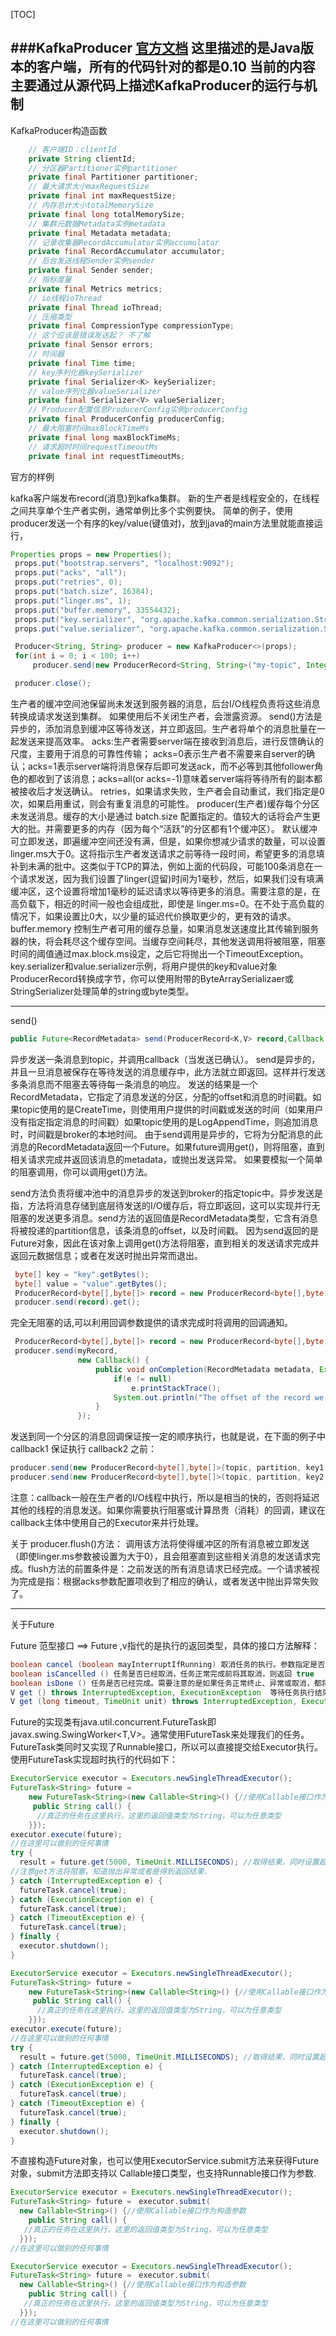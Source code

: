  [TOC]

###KafkaProducer
[官方文档](http://kafka.apache.org/0110/javadoc/index.html?org/apache/kafka/clients/producer/KafkaProducer.html)
这里描述的是Java版本的客户端，所有的代码针对的都是0.10
**当前的内容主要通过从源代码上描述KafkaProducer的运行与机制**
---

KafkaProducer构造函数

```java
    // 客户端ID：clientId
    private String clientId;
    // 分区器Partitioner实例partitioner
    private final Partitioner partitioner;
    // 最大请求大小maxRequestSize
    private final int maxRequestSize;
    // 内存总计大小totalMemorySize
    private final long totalMemorySize;
    // 集群元数据Metadata实例metadata
    private final Metadata metadata;
    // 记录收集器RecordAccumulator实例accumulator
    private final RecordAccumulator accumulator;
    // 后台发送线程Sender实例sender
    private final Sender sender;
    // 指标度量
    private final Metrics metrics;
    // io线程ioThread
    private final Thread ioThread;
    // 压缩类型
    private final CompressionType compressionType;
    // 这个应该是错误发送起？ 不了解
    private final Sensor errors;
    // 时间器
    private final Time time;
    // key序列化器keySerializer
    private final Serializer<K> keySerializer;
    // value序列化器valueSerializer
    private final Serializer<V> valueSerializer;
    // Producer配置信息ProducerConfig实例producerConfig
    private final ProducerConfig producerConfig;
    // 最大阻塞时间maxBlockTimeMs
    private final long maxBlockTimeMs;
    // 请求超时时间requestTimeoutMs
    private final int requestTimeoutMs;
```




官方的样例

kafka客户端发布record(消息)到kafka集群。
新的生产者是线程安全的，在线程之间共享单个生产者实例，通常单例比多个实例要快。
简单的例子，使用producer发送一个有序的key/value(键值对)，放到java的main方法里就能直接运行，
```java
Properties props = new Properties();
 props.put("bootstrap.servers", "localhost:9092");
 props.put("acks", "all");
 props.put("retries", 0);
 props.put("batch.size", 16384);
 props.put("linger.ms", 1);
 props.put("buffer.memory", 33554432);
 props.put("key.serializer", "org.apache.kafka.common.serialization.StringSerializer");
 props.put("value.serializer", "org.apache.kafka.common.serialization.StringSerializer");

 Producer<String, String> producer = new KafkaProducer<>(props);
 for(int i = 0; i < 100; i++)
     producer.send(new ProducerRecord<String, String>("my-topic", Integer.toString(i), Integer.toString(i)));

 producer.close();
```
生产者的缓冲空间池保留尚未发送到服务器的消息，后台I/O线程负责将这些消息转换成请求发送到集群。
如果使用后不关闭生产者，会泄露资源。
send()方法是异步的，添加消息到缓冲区等待发送，并立即返回。生产者将单个的消息批量在一起发送来提高效率。
acks:生产者需要server端在接收到消息后，进行反馈确认的尺度，主要用于消息的可靠性传输；
acks=0表示生产者不需要来自server的确认；acks=1表示server端将消息保存后即可发送ack，而不必等到其他follower角色的都收到了该消息；acks=all(or acks=-1)意味着server端将等待所有的副本都被接收后才发送确认。
retries，如果请求失败，生产者会自动重试，我们指定是0次，如果启用重试，则会有重复消息的可能性。
producer(生产者)缓存每个分区未发送消息。缓存的大小是通过 batch.size 配置指定的。值较大的话将会产生更大的批。并需要更多的内存（因为每个“活跃”的分区都有1个缓冲区）。
默认缓冲可立即发送，即遍缓冲空间还没有满，但是，如果你想减少请求的数量，可以设置linger.ms大于0。这将指示生产者发送请求之前等待一段时间，希望更多的消息填补到未满的批中。这类似于TCP的算法，例如上面的代码段，可能100条消息在一个请求发送，因为我们设置了linger(逗留)时间为1毫秒，然后，如果我们没有填满缓冲区，这个设置将增加1毫秒的延迟请求以等待更多的消息。需要注意的是，在高负载下，相近的时间一般也会组成批，即使是 linger.ms=0。在不处于高负载的情况下，如果设置比0大，以少量的延迟代价换取更少的，更有效的请求。
buffer.memory 控制生产者可用的缓存总量，如果消息发送速度比其传输到服务器的快，将会耗尽这个缓存空间。当缓存空间耗尽，其他发送调用将被阻塞，阻塞时间的阈值通过max.block.ms设定，之后它将抛出一个TimeoutException。
key.serializer和value.serializer示例，将用户提供的key和value对象ProducerRecord转换成字节，你可以使用附带的ByteArraySerializaer或StringSerializer处理简单的string或byte类型。

---



send()
```java
public Future<RecordMetadata> send(ProducerRecord<K,V> record,Callback callback)
```
异步发送一条消息到topic，并调用callback（当发送已确认）。
send是异步的，并且一旦消息被保存在等待发送的消息缓存中，此方法就立即返回。这样并行发送多条消息而不阻塞去等待每一条消息的响应。
发送的结果是一个RecordMetadata，它指定了消息发送的分区，分配的offset和消息的时间戳。如果topic使用的是CreateTime，则使用用户提供的时间戳或发送的时间（如果用户没有指定指定消息的时间戳）如果topic使用的是LogAppendTime，则追加消息时，时间戳是broker的本地时间。
由于send调用是异步的，它将为分配消息的此消息的RecordMetadata返回一个Future。如果future调用get()，则将阻塞，直到相关请求完成并返回该消息的metadata，或抛出发送异常。
如果要模拟一个简单的阻塞调用，你可以调用get()方法。


send方法负责将缓冲池中的消息异步的发送到broker的指定topic中。异步发送是指，方法将消息存储到底层待发送的I/O缓存后，将立即返回，这可以实现并行无阻塞的发送更多消息。send方法的返回值是RecordMetadata类型，它含有消息将被投递的partition信息，该条消息的offset，以及时间戳。 
因为send返回的是Future对象，因此在该对象上调用get()方法将阻塞，直到相关的发送请求完成并返回元数据信息；或者在发送时抛出异常而退出。
```java
 byte[] key = "key".getBytes();
 byte[] value = "value".getBytes();
 ProducerRecord<byte[],byte[]> record = new ProducerRecord<byte[],byte[]>("my-topic", key, value)
 producer.send(record).get();
```
完全无阻塞的话,可以利用回调参数提供的请求完成时将调用的回调通知。
```java
 ProducerRecord<byte[],byte[]> record = new ProducerRecord<byte[],byte[]>("the-topic", key, value);
 producer.send(myRecord,
               new Callback() {
                   public void onCompletion(RecordMetadata metadata, Exception e) {
                       if(e != null)
                           e.printStackTrace();
                       System.out.println("The offset of the record we just sent is: " + metadata.offset());
                   }
               });
```
发送到同一个分区的消息回调保证按一定的顺序执行，也就是说，在下面的例子中 callback1 保证执行 callback2 之前：
```java
producer.send(new ProducerRecord<byte[],byte[]>(topic, partition, key1, value1), callback1);
producer.send(new ProducerRecord<byte[],byte[]>(topic, partition, key2, value2), callback2);
```
注意：callback一般在生产者的I/O线程中执行，所以是相当的快的，否则将延迟其他的线程的消息发送。如果你需要执行阻塞或计算昂贵（消耗）的回调，建议在callback主体中使用自己的Executor来并行处理。



关于 producer.flush()方法：
调用该方法将使得缓冲区的所有消息被立即发送（即使linger.ms参数被设置为大于0），且会阻塞直到这些相关消息的发送请求完成。flush方法的前置条件是：之前发送的所有消息请求已经完成。一个请求被视为完成是指：根据acks参数配置项收到了相应的确认，或者发送中抛出异常失败了。


---


关于Future


Future 范型接口 ==> Future<V> ,v指代的是执行的返回类型，具体的接口方法解释：
```java
boolean cancel (boolean mayInterruptIfRunning) 取消任务的执行。参数指定是否立即中断任务执行，或者等等任务结束
boolean isCancelled () 任务是否已经取消，任务正常完成前将其取消，则返回 true
boolean isDone () 任务是否已经完成。需要注意的是如果任务正常终止、异常或取消，都将返回true
V get () throws InterruptedException, ExecutionException  等待任务执行结束，然后获得V类型的结果。InterruptedException 线程被中断异常， ExecutionException任务执行异常，如果任务被取消，还会抛出CancellationException
V get (long timeout, TimeUnit unit) throws InterruptedException, ExecutionException, TimeoutException 同上面的get功能一样，多了设置超时时间。参数timeout指定超时时间，uint指定时间的单位，在枚举类TimeUnit中有相关的定义。如果计算超时，将抛出TimeoutException
```
Future的实现类有java.util.concurrent.FutureTask<V>即 javax.swing.SwingWorker<T,V>。通常使用FutureTask来处理我们的任务。FutureTask类同时又实现了Runnable接口，所以可以直接提交给Executor执行。使用FutureTask实现超时执行的代码如下：
```java
ExecutorService executor = Executors.newSingleThreadExecutor();  
FutureTask<String> future =  
    new FutureTask<String>(new Callable<String>() {//使用Callable接口作为构造参数  
     public String call() {  
      //真正的任务在这里执行，这里的返回值类型为String，可以为任意类型  
    }});  
executor.execute(future);  
//在这里可以做别的任何事情  
try {  
  result = future.get(5000, TimeUnit.MILLISECONDS); //取得结果，同时设置超时执行时间为5秒。同样可以用future.get()，不设置执行超时时间取得结果 
//注意get方法将阻塞，知道抛出异常或者是得到返回结果. 
} catch (InterruptedException e) {  
  futureTask.cancel(true);  
} catch (ExecutionException e) {  
  futureTask.cancel(true);  
} catch (TimeoutException e) {  
  futureTask.cancel(true);  
} finally {  
  executor.shutdown();  
} 
```


```java
ExecutorService executor = Executors.newSingleThreadExecutor(); 
FutureTask<String> future = 
    new FutureTask<String>(new Callable<String>() {//使用Callable接口作为构造参数 
     public String call() { 
      //真正的任务在这里执行，这里的返回值类型为String，可以为任意类型 
    }}); 
executor.execute(future); 
//在这里可以做别的任何事情 
try { 
  result = future.get(5000, TimeUnit.MILLISECONDS); //取得结果，同时设置超时执行时间为5秒。同样可以用future.get()，不设置执行超时时间取得结果 
} catch (InterruptedException e) { 
  futureTask.cancel(true); 
} catch (ExecutionException e) { 
  futureTask.cancel(true); 
} catch (TimeoutException e) { 
  futureTask.cancel(true); 
} finally { 
  executor.shutdown(); 
} 
```
不直接构造Future对象，也可以使用ExecutorService.submit方法来获得Future对象，submit方法即支持以 Callable接口类型，也支持Runnable接口作为参数.
```java
ExecutorService executor = Executors.newSingleThreadExecutor();  
FutureTask<String> future =　executor.submit(  
  new Callable<String>() {//使用Callable接口作为构造参数  
    public String call() {  
   //真正的任务在这里执行，这里的返回值类型为String，可以为任意类型  
  }});  
//在这里可以做别的任何事情  
```


```java
ExecutorService executor = Executors.newSingleThreadExecutor(); 
FutureTask<String> future =　executor.submit( 
  new Callable<String>() {//使用Callable接口作为构造参数 
    public String call() { 
   //真正的任务在这里执行，这里的返回值类型为String，可以为任意类型 
  }}); 
//在这里可以做别的任何事情 
```

